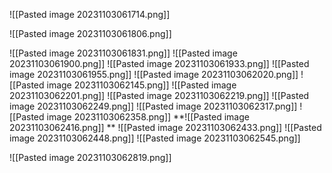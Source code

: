 
![[Pasted image 20231103061714.png]]

![[Pasted image 20231103061806.png]]

![[Pasted image 20231103061831.png]]
![[Pasted image 20231103061900.png]]
![[Pasted image 20231103061933.png]]
![[Pasted image 20231103061955.png]]
![[Pasted image 20231103062020.png]]
![[Pasted image 20231103062145.png]]
![[Pasted image 20231103062201.png]]
![[Pasted image 20231103062219.png]]
![[Pasted image 20231103062249.png]]
![[Pasted image 20231103062317.png]]
![[Pasted image 20231103062358.png]]
**![[Pasted image 20231103062416.png]]
**
![[Pasted image 20231103062433.png]]
![[Pasted image 20231103062448.png]]
![[Pasted image 20231103062545.png]]

![[Pasted image 20231103062819.png]]